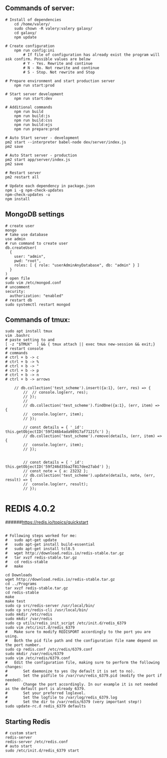 Commands of server: 
-------------------

```
# Install of dependencies
    cd /home/valery/
    sudo chown -R valery:valery galaxy/
    cd galaxy/
    npm update
```

```
# Create configuration
    npm run config:ini
        # If file of configuration has already exist the program will ask confirm. Possible values are below
        # Y - Yes. Rewrite and continue
        # N - No. Not rewrite and continue
        # S - Stop. Not rewrite and Stop
```

```
# Prepare environment and start production server
    npm run start:prod
```

```
# Start server development
    npm run start:dev
```

```
# Additional commands
    npm run build
    npm run build:js
    npm run build:css
    npm run build:ejs
    npm run prepare:prod
```

```
# Auto Start server - development
pm2 start --interpreter babel-node dev/server/index.js
pm2 save
```

```
# Auto Start server - production
pm2 start app/server/index.js
pm2 save
```

```
# Restart server
pm2 restart all
```

```
# Update each dependency in package.json
npm i -g npm-check-updates
npm-check-updates -u
npm install
```

MongoDB settings
-------

```
# create user
mongo
# take use database
use admin
# run command to create user
db.createUser(
  {
    user: "admin",
    pwd: "root",
    roles: [ { role: "userAdminAnyDatabase", db: "admin" } ]
  }
)
# open file
sudo vim /etc/mongod.conf
# uncomment
security:
  authorization: "enabled"
# restart db
sudo systemctl restart mongod
```

Commands of tmux:
-----------------

```
sudo apt install tmux
vim .bashrc
# paste setting to and
[ -z "$TMUX"  ] && { tmux attach || exec tmux new-session && exit;}
# restart console
# commands
# ctrl + b -> c
# ctrl + b -> %
# ctrl + b -> "
# ctrl + b -> p
# ctrl + b -> n
# ctrl + b -> arrows
```


		// db.collection('test_scheme').insert({a:1}, (err, res) => {
			// 	// console.log(err, res);
			// });
			//
			// db.collection('test_scheme').findOne({a:1}, (err, item) => {
			// 	console.log(err, item);
			// });

			// const details = { '_id': this.getObjectID('59f246b4ada98917af7121fc') };
			// db.collection('test_scheme').remove(details, (err, item) => {
			// 	console.log(err, item);
			// });


			// const details = { '_id': this.getObjectID('59f246d35ba2f817dee27abd') };
			// const note = { a: 23232 };
			// db.collection('test_scheme').update(details, note, (err, result) => {
			// 	console.log(err, result);
			// });
			
			
REDIS 4.0.2
===========

######https://redis.io/topics/quickstart

```

# Following steps worked for me:
#   sudo apt-get update
#   sudo apt-get install build-essential
#   sudo apt-get install tcl8.5
#   wget http://download.redis.io/redis-stable.tar.gz
#   tar xvzf redis-stable.tar.gz
#   cd redis-stable
#   make

cd Downloads
wget http://download.redis.io/redis-stable.tar.gz
cd ../Programs
tar xvzf redis-stable.tar.gz
cd redis-stable
make
make test
sudo cp src/redis-server /usr/local/bin/
sudo cp src/redis-cli /usr/local/bin/
sudo mkdir /etc/redis
sudo mkdir /var/redis
sudo cp utils/redis_init_script /etc/init.d/redis_6379
sudo vim /etc/init.d/redis_6379
#   Make sure to modify REDISPORT accordingly to the port you are using. 
#   Both the pid file path and the configuration file name depend on the port number.
sudo cp redis.conf /etc/redis/6379.conf
sudo mkdir /var/redis/6379
sudo vim /etc/redis/6379.conf
#   Edit the configuration file, making sure to perform the following changes:
#       Set daemonize to yes (by default it is set to no).
#       Set the pidfile to /var/run/redis_6379.pid (modify the port if needed).
#       Change the port accordingly. In our example it is not needed as the default port is already 6379.
#       Set your preferred loglevel.
#       Set the logfile to /var/log/redis_6379.log
#       Set the dir to /var/redis/6379 (very important step!)
sudo update-rc.d redis_6379 defaults
```

Starting Redis
--------------

```
# custom start
redis-server
redis-server /etc/redis.conf
# auto start
sudo /etc/init.d/redis_6379 start
```
